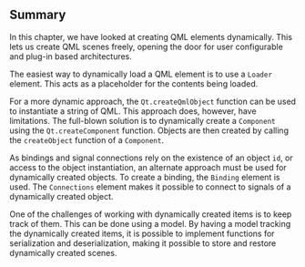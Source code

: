 ## Summary

In this chapter, we have looked at creating QML elements dynamically. This lets us create QML scenes freely, opening the door for user configurable and plug-in based architectures.

The easiest way to dynamically load a QML element is to use a `Loader` element. This acts as a placeholder for the contents being loaded.

For a more dynamic approach, the `Qt.createQmlObject` function can be used to instantiate a string of QML. This approach does, however, have limitations. The full-blown solution is to dynamically create a `Component` using the `Qt.createComponent` function. Objects are then created by calling the `createObject` function of a `Component`.

As bindings and signal connections rely on the existence of an object `id`, or access to the object instantiation, an alternate approach must be used for dynamically created objects. To create a binding, the `Binding` element is used. The `Connections` element makes it possible to connect to signals of a dynamically created object.

One of the challenges of working with dynamically created items is to keep track of them. This can be done using a model. By having a model tracking the dynamically created items, it is possible to implement functions for serialization and deserialization, making it possible to store and restore dynamically created scenes.
